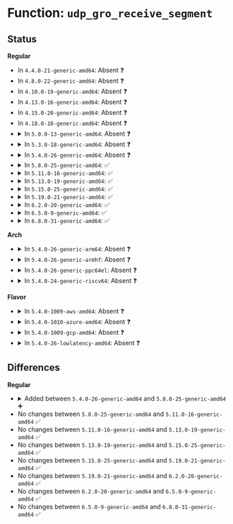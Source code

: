 # Function: <code>udp_gro_receive_segment</code>

## Status
<b>Regular</b>
<ul>
<li>
In <code>4.4.0-21-generic-amd64</code>: Absent ❓
</li>
<li>
In <code>4.8.0-22-generic-amd64</code>: Absent ❓
</li>
<li>
In <code>4.10.0-19-generic-amd64</code>: Absent ❓
</li>
<li>
In <code>4.13.0-16-generic-amd64</code>: Absent ❓
</li>
<li>
In <code>4.15.0-20-generic-amd64</code>: Absent ❓
</li>
<li>
In <code>4.18.0-10-generic-amd64</code>: Absent ❓
</li>
<li>
<details>
<summary>In <code>5.0.0-13-generic-amd64</code>: Absent ❓</summary>

```json
{
  "name": "udp_gro_receive_segment",
  "collision_type": "Unique Static",
  "inline_type": "Full",
  "funcs": [
    {
      "addr": 18446744071588606400,
      "name": "udp_gro_receive_segment",
      "external": false,
      "loc": "net/ipv4/udp_offload.c:348",
      "file": "net/ipv4/udp_offload.c",
      "inline": "not declared, inlined",
      "caller_inline": [
        "net/ipv4/udp_offload.c:udp_gro_receive"
      ],
      "caller_func": []
    }
  ],
  "symbols": []
}
```
</details>
</li>
<li>
<details>
<summary>In <code>5.3.0-18-generic-amd64</code>: Absent ❓</summary>

```json
{
  "name": "udp_gro_receive_segment",
  "collision_type": "Unique Static",
  "inline_type": "Full",
  "funcs": [
    {
      "addr": 18446744071589018045,
      "name": "udp_gro_receive_segment",
      "external": false,
      "loc": "net/ipv4/udp_offload.c:349",
      "file": "net/ipv4/udp_offload.c",
      "inline": "not declared, inlined",
      "caller_inline": [
        "net/ipv4/udp_offload.c:udp_gro_receive"
      ],
      "caller_func": []
    }
  ],
  "symbols": []
}
```
</details>
</li>
<li>
<details>
<summary>In <code>5.4.0-26-generic-amd64</code>: Absent ❓</summary>

```json
{
  "name": "udp_gro_receive_segment",
  "collision_type": "Unique Static",
  "inline_type": "Full",
  "funcs": [
    {
      "addr": 18446744071589242605,
      "name": "udp_gro_receive_segment",
      "external": false,
      "loc": "net/ipv4/udp_offload.c:349",
      "file": "net/ipv4/udp_offload.c",
      "inline": "not declared, inlined",
      "caller_inline": [
        "net/ipv4/udp_offload.c:udp_gro_receive"
      ],
      "caller_func": []
    }
  ],
  "symbols": []
}
```
</details>
</li>
<li>
<details>
<summary>In <code>5.8.0-25-generic-amd64</code>: ✅</summary>

```c
struct sk_buff * udp_gro_receive_segment(struct list_head * head, struct sk_buff * skb)
```

```json
{
  "name": "udp_gro_receive_segment",
  "collision_type": "Unique Static",
  "inline_type": "No",
  "funcs": [
    {
      "addr": 18446744071590215680,
      "name": "udp_gro_receive_segment",
      "external": false,
      "loc": "net/ipv4/udp_offload.c:366",
      "file": "net/ipv4/udp_offload.c",
      "inline": "seen, unknown",
      "caller_inline": [],
      "caller_func": [
        "net/ipv4/udp_offload.c:udp_gro_receive"
      ]
    }
  ],
  "symbols": [
    {
      "addr": 18446744071590215680,
      "name": "udp_gro_receive_segment",
      "section": ".text",
      "bind": "STB_LOCAL",
      "size": 452
    }
  ]
}
```
</details>
</li>
<li>
<details>
<summary>In <code>5.11.0-16-generic-amd64</code>: ✅</summary>

```c
struct sk_buff * udp_gro_receive_segment(struct list_head * head, struct sk_buff * skb)
```

```json
{
  "name": "udp_gro_receive_segment",
  "collision_type": "Unique Static",
  "inline_type": "No",
  "funcs": [
    {
      "addr": 18446744071590270304,
      "name": "udp_gro_receive_segment",
      "external": false,
      "loc": "net/ipv4/udp_offload.c:428",
      "file": "net/ipv4/udp_offload.c",
      "inline": "seen, unknown",
      "caller_inline": [],
      "caller_func": [
        "net/ipv4/udp_offload.c:udp_gro_receive"
      ]
    }
  ],
  "symbols": [
    {
      "addr": 18446744071590270304,
      "name": "udp_gro_receive_segment",
      "section": ".text",
      "bind": "STB_LOCAL",
      "size": 569
    }
  ]
}
```
</details>
</li>
<li>
<details>
<summary>In <code>5.13.0-19-generic-amd64</code>: ✅</summary>

```c
struct sk_buff * udp_gro_receive_segment(struct list_head * head, struct sk_buff * skb)
```

```json
{
  "name": "udp_gro_receive_segment",
  "collision_type": "Unique Static",
  "inline_type": "No",
  "funcs": [
    {
      "addr": 18446744071590185024,
      "name": "udp_gro_receive_segment",
      "external": false,
      "loc": "net/ipv4/udp_offload.c:428",
      "file": "net/ipv4/udp_offload.c",
      "inline": "seen, unknown",
      "caller_inline": [],
      "caller_func": [
        "net/ipv4/udp_offload.c:udp_gro_receive"
      ]
    }
  ],
  "symbols": [
    {
      "addr": 18446744071590185024,
      "name": "udp_gro_receive_segment",
      "section": ".text",
      "bind": "STB_LOCAL",
      "size": 562
    }
  ]
}
```
</details>
</li>
<li>
<details>
<summary>In <code>5.15.0-25-generic-amd64</code>: ✅</summary>

```c
struct sk_buff * udp_gro_receive_segment(struct list_head * head, struct sk_buff * skb)
```

```json
{
  "name": "udp_gro_receive_segment",
  "collision_type": "Unique Static",
  "inline_type": "No",
  "funcs": [
    {
      "addr": 18446744071590965856,
      "name": "udp_gro_receive_segment",
      "external": false,
      "loc": "net/ipv4/udp_offload.c:428",
      "file": "net/ipv4/udp_offload.c",
      "inline": "seen, unknown",
      "caller_inline": [],
      "caller_func": [
        "net/ipv4/udp_offload.c:udp_gro_receive"
      ]
    }
  ],
  "symbols": [
    {
      "addr": 18446744071590965856,
      "name": "udp_gro_receive_segment",
      "section": ".text",
      "bind": "STB_LOCAL",
      "size": 562
    }
  ]
}
```
</details>
</li>
<li>
<details>
<summary>In <code>5.19.0-21-generic-amd64</code>: ✅</summary>

```c
struct sk_buff * udp_gro_receive_segment(struct list_head * head, struct sk_buff * skb)
```

```json
{
  "name": "udp_gro_receive_segment",
  "collision_type": "Unique Static",
  "inline_type": "No",
  "funcs": [
    {
      "addr": 18446744071592609040,
      "name": "udp_gro_receive_segment",
      "external": false,
      "loc": "net/ipv4/udp_offload.c:456",
      "file": "net/ipv4/udp_offload.c",
      "inline": "seen, unknown",
      "caller_inline": [],
      "caller_func": [
        "net/ipv4/udp_offload.c:udp_gro_receive"
      ]
    }
  ],
  "symbols": [
    {
      "addr": 18446744071592609040,
      "name": "udp_gro_receive_segment",
      "section": ".text",
      "bind": "STB_LOCAL",
      "size": 665
    }
  ]
}
```
</details>
</li>
<li>
<details>
<summary>In <code>6.2.0-20-generic-amd64</code>: ✅</summary>

```c
struct sk_buff * udp_gro_receive_segment(struct list_head * head, struct sk_buff * skb)
```

```json
{
  "name": "udp_gro_receive_segment",
  "collision_type": "Unique Static",
  "inline_type": "No",
  "funcs": [
    {
      "addr": 18446744071594473312,
      "name": "udp_gro_receive_segment",
      "external": false,
      "loc": "net/ipv4/udp_offload.c:457",
      "file": "net/ipv4/udp_offload.c",
      "inline": "seen, unknown",
      "caller_inline": [],
      "caller_func": [
        "net/ipv4/udp_offload.c:udp_gro_receive"
      ]
    }
  ],
  "symbols": [
    {
      "addr": 18446744071594473312,
      "name": "udp_gro_receive_segment",
      "section": ".text",
      "bind": "STB_LOCAL",
      "size": 665
    }
  ]
}
```
</details>
</li>
<li>
<details>
<summary>In <code>6.5.0-9-generic-amd64</code>: ✅</summary>

```c
struct sk_buff * udp_gro_receive_segment(struct list_head * head, struct sk_buff * skb)
```

```json
{
  "name": "udp_gro_receive_segment",
  "collision_type": "Unique Static",
  "inline_type": "No",
  "funcs": [
    {
      "addr": 18446744071594864608,
      "name": "udp_gro_receive_segment",
      "external": false,
      "loc": "net/ipv4/udp_offload.c:464",
      "file": "net/ipv4/udp_offload.c",
      "inline": "seen, unknown",
      "caller_inline": [],
      "caller_func": [
        "net/ipv4/udp_offload.c:udp_gro_receive"
      ]
    }
  ],
  "symbols": [
    {
      "addr": 18446744071594864608,
      "name": "udp_gro_receive_segment",
      "section": ".text",
      "bind": "STB_LOCAL",
      "size": 661
    }
  ]
}
```
</details>
</li>
<li>
<details>
<summary>In <code>6.8.0-31-generic-amd64</code>: ✅</summary>

```c
struct sk_buff * udp_gro_receive_segment(struct list_head * head, struct sk_buff * skb)
```

```json
{
  "name": "udp_gro_receive_segment",
  "collision_type": "Unique Static",
  "inline_type": "No",
  "funcs": [
    {
      "addr": 18446744071595675936,
      "name": "udp_gro_receive_segment",
      "external": false,
      "loc": "net/ipv4/udp_offload.c:464",
      "file": "net/ipv4/udp_offload.c",
      "inline": "seen, unknown",
      "caller_inline": [],
      "caller_func": [
        "net/ipv4/udp_offload.c:udp_gro_receive"
      ]
    }
  ],
  "symbols": [
    {
      "addr": 18446744071595675936,
      "name": "udp_gro_receive_segment",
      "section": ".text",
      "bind": "STB_LOCAL",
      "size": 661
    }
  ]
}
```
</details>
</li>
</ul>
<b>Arch</b>
<ul>
<li>
<details>
<summary>In <code>5.4.0-26-generic-arm64</code>: Absent ❓</summary>

```json
{
  "name": "udp_gro_receive_segment",
  "collision_type": "Unique Static",
  "inline_type": "Full",
  "funcs": [
    {
      "addr": 18446603336502870732,
      "name": "udp_gro_receive_segment",
      "external": false,
      "loc": "net/ipv4/udp_offload.c:349",
      "file": "net/ipv4/udp_offload.c",
      "inline": "not declared, inlined",
      "caller_inline": [
        "net/ipv4/udp_offload.c:udp_gro_receive"
      ],
      "caller_func": []
    }
  ],
  "symbols": []
}
```
</details>
</li>
<li>
<details>
<summary>In <code>5.4.0-26-generic-armhf</code>: Absent ❓</summary>

```json
{
  "name": "udp_gro_receive_segment",
  "collision_type": "Unique Static",
  "inline_type": "Full",
  "funcs": [
    {
      "addr": 3235566080,
      "name": "udp_gro_receive_segment",
      "external": false,
      "loc": "net/ipv4/udp_offload.c:349",
      "file": "net/ipv4/udp_offload.c",
      "inline": "not declared, inlined",
      "caller_inline": [
        "net/ipv4/udp_offload.c:udp_gro_receive"
      ],
      "caller_func": []
    }
  ],
  "symbols": []
}
```
</details>
</li>
<li>
<details>
<summary>In <code>5.4.0-26-generic-ppc64el</code>: Absent ❓</summary>

```json
{
  "name": "udp_gro_receive_segment",
  "collision_type": "Unique Static",
  "inline_type": "Full",
  "funcs": [
    {
      "addr": 13835058055296531240,
      "name": "udp_gro_receive_segment",
      "external": false,
      "loc": "net/ipv4/udp_offload.c:349",
      "file": "net/ipv4/udp_offload.c",
      "inline": "not declared, inlined",
      "caller_inline": [
        "net/ipv4/udp_offload.c:udp_gro_receive"
      ],
      "caller_func": []
    }
  ],
  "symbols": []
}
```
</details>
</li>
<li>
<details>
<summary>In <code>5.4.0-24-generic-riscv64</code>: Absent ❓</summary>

```json
{
  "name": "udp_gro_receive_segment",
  "collision_type": "Unique Static",
  "inline_type": "Full",
  "funcs": [
    {
      "addr": 18446743936278972882,
      "name": "udp_gro_receive_segment",
      "external": false,
      "loc": "net/ipv4/udp_offload.c:349",
      "file": "net/ipv4/udp_offload.c",
      "inline": "not declared, inlined",
      "caller_inline": [
        "net/ipv4/udp_offload.c:udp_gro_receive"
      ],
      "caller_func": []
    }
  ],
  "symbols": []
}
```
</details>
</li>
</ul>
<b>Flavor</b>
<ul>
<li>
<details>
<summary>In <code>5.4.0-1009-aws-amd64</code>: Absent ❓</summary>

```json
{
  "name": "udp_gro_receive_segment",
  "collision_type": "Unique Static",
  "inline_type": "Full",
  "funcs": [
    {
      "addr": 18446744071588848989,
      "name": "udp_gro_receive_segment",
      "external": false,
      "loc": "net/ipv4/udp_offload.c:349",
      "file": "net/ipv4/udp_offload.c",
      "inline": "not declared, inlined",
      "caller_inline": [
        "net/ipv4/udp_offload.c:udp_gro_receive"
      ],
      "caller_func": []
    }
  ],
  "symbols": []
}
```
</details>
</li>
<li>
<details>
<summary>In <code>5.4.0-1010-azure-amd64</code>: Absent ❓</summary>

```json
{
  "name": "udp_gro_receive_segment",
  "collision_type": "Unique Static",
  "inline_type": "Full",
  "funcs": [
    {
      "addr": 18446744071588560925,
      "name": "udp_gro_receive_segment",
      "external": false,
      "loc": "net/ipv4/udp_offload.c:349",
      "file": "net/ipv4/udp_offload.c",
      "inline": "not declared, inlined",
      "caller_inline": [
        "net/ipv4/udp_offload.c:udp_gro_receive"
      ],
      "caller_func": []
    }
  ],
  "symbols": []
}
```
</details>
</li>
<li>
<details>
<summary>In <code>5.4.0-1009-gcp-amd64</code>: Absent ❓</summary>

```json
{
  "name": "udp_gro_receive_segment",
  "collision_type": "Unique Static",
  "inline_type": "Full",
  "funcs": [
    {
      "addr": 18446744071589285165,
      "name": "udp_gro_receive_segment",
      "external": false,
      "loc": "net/ipv4/udp_offload.c:349",
      "file": "net/ipv4/udp_offload.c",
      "inline": "not declared, inlined",
      "caller_inline": [
        "net/ipv4/udp_offload.c:udp_gro_receive"
      ],
      "caller_func": []
    }
  ],
  "symbols": []
}
```
</details>
</li>
<li>
<details>
<summary>In <code>5.4.0-26-lowlatency-amd64</code>: Absent ❓</summary>

```json
{
  "name": "udp_gro_receive_segment",
  "collision_type": "Unique Static",
  "inline_type": "Full",
  "funcs": [
    {
      "addr": 18446744071589326610,
      "name": "udp_gro_receive_segment",
      "external": false,
      "loc": "net/ipv4/udp_offload.c:349",
      "file": "net/ipv4/udp_offload.c",
      "inline": "not declared, inlined",
      "caller_inline": [
        "net/ipv4/udp_offload.c:udp_gro_receive"
      ],
      "caller_func": []
    }
  ],
  "symbols": []
}
```
</details>
</li>
</ul>

## Differences
<b>Regular</b>
<ul>
<li>
<details>
<summary>Added between <code>5.4.0-26-generic-amd64</code> and <code>5.8.0-25-generic-amd64</code> ➕</summary>

```c
struct sk_buff * udp_gro_receive_segment(struct list_head * head, struct sk_buff * skb)
```
</details>
</li>
<li>
No changes between <code>5.8.0-25-generic-amd64</code> and <code>5.11.0-16-generic-amd64</code> ✅
</li>
<li>
No changes between <code>5.11.0-16-generic-amd64</code> and <code>5.13.0-19-generic-amd64</code> ✅
</li>
<li>
No changes between <code>5.13.0-19-generic-amd64</code> and <code>5.15.0-25-generic-amd64</code> ✅
</li>
<li>
No changes between <code>5.15.0-25-generic-amd64</code> and <code>5.19.0-21-generic-amd64</code> ✅
</li>
<li>
No changes between <code>5.19.0-21-generic-amd64</code> and <code>6.2.0-20-generic-amd64</code> ✅
</li>
<li>
No changes between <code>6.2.0-20-generic-amd64</code> and <code>6.5.0-9-generic-amd64</code> ✅
</li>
<li>
No changes between <code>6.5.0-9-generic-amd64</code> and <code>6.8.0-31-generic-amd64</code> ✅
</li>
</ul>
